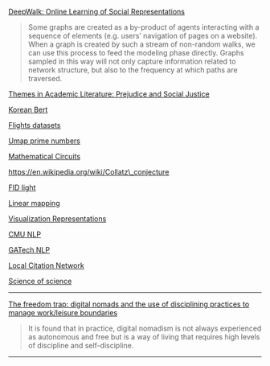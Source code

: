 
[DeepWalk: Online Learning of Social Representations](https://arxiv.org/pdf/1403.6652.pdf)

> Some graphs are created as a by-product of agents interacting with a sequence of elements (e.g. users’ navigation of pages on a website). When a graph is created by such a stream of non-random walks, we can use this process to feed the modeling phase directly. Graphs sampled in this way will not only capture information related to network structure, but also to the frequency at which paths are traversed.

[Themes in Academic Literature: Prejudice and Social Justice](https://www.nas.org/academic-questions/35/2/themes-in-academic-literature-prejudice-and-social-justice)

[Korean Bert](https://paperswithcode.com/paper/kr-bert-a-small-scale-korean-specific)

[Flights datasets](https://datasetsearch.research.google.com/search?src=0\&query=flights)

[Umap prime numbers](https://johnhw.github.io/umap\_primes/index.md.html)

[Mathematical Circuits](https://transformer-circuits.pub/2021/framework/index.html)

https://en.wikipedia.org/wiki/Collatz\_conjecture

[FID light](https://arxiv.org/pdf/2209.14290.pdf)

[Linear mapping](https://arxiv.org/pdf/2209.15162.pdf)

[Visualization Representations](https://colah.github.io/posts/2015-01-Visualizing-Representations/)

[CMU NLP](http://demo.ark.cs.cmu.edu/NLP/)

[GATech NLP](https://www.cc.gatech.edu/classes/AY2020/cs7650\_spring/)

[Local Citation Network](https://timwoelfle.github.io/Local-Citation-Network/)

[Science of science](https://s4.scienceofscience.org/)

---

[The freedom trap: digital nomads and the use of disciplining practices to manage work/leisure boundaries](https://link.springer.com/article/10.1007/s40558-020-00172-4)

> It is found that in practice, digital nomadism is not always experienced as autonomous and free but is a way of living that requires high levels of discipline and self-discipline.

---

